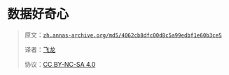 # 数据好奇心

> 原文：[`zh.annas-archive.org/md5/4062cb8dfc00d8c5a99edbf1e60b3ce5`](https://zh.annas-archive.org/md5/4062cb8dfc00d8c5a99edbf1e60b3ce5)
> 
> 译者：[飞龙](https://github.com/wizardforcel)
> 
> 协议：[CC BY-NC-SA 4.0](http://creativecommons.org/licenses/by-nc-sa/4.0/)